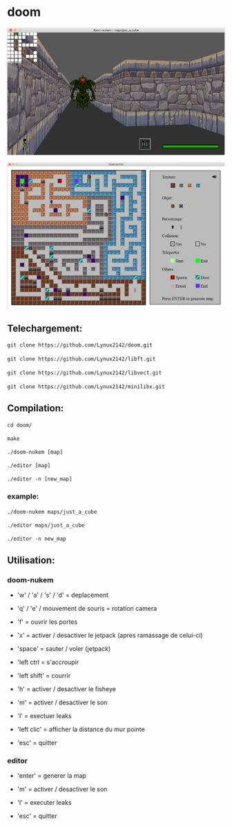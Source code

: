 # doom

![screenshot](/screens/screen.png?raw=true)

![screenshot](/screens/screen2.png?raw=true)

## Telechargement:
```
git clone https://github.com/Lynux2142/doom.git

git clone https://github.com/Lynux2142/libft.git

git clone https://github.com/Lynux2142/libvect.git

git clone https://github.com/Lynux2142/minilibx.git
```
## Compilation:

```cd doom/```

```make```

```./doom-nukem [map]```

```./editor [map]```

```./editor -n [new_map]```

### example:

```./doom-nukem maps/just_a_cube```

```./editor maps/just_a_cube```

```./editor -n new_map```

## Utilisation:

### doom-nukem

* 'w' / 'a' / 's' / 'd' = deplacement

* 'q' / 'e' / mouvement de souris = rotation camera

* 'f' = ouvrir les portes

* 'x' = activer / desactiver le jetpack (apres ramassage de celui-ci)

* 'space' = sauter / voler (jetpack)

* 'left ctrl = s'accroupir

* 'left shift' = courrir

* 'h' = activer / desactiver le fisheye

* 'm' = activer / desactiver le son

* 'l' = exectuer leaks

* 'left clic' = afficher la distance du mur pointe

* 'esc' = quitter

### editor

* 'enter' = generer la map

* 'm' = activer / desactiver le son

* 'l' = executer leaks

* 'esc' = quitter
